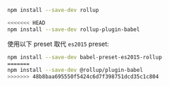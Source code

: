 ```sh
npm install --save-dev rollup
```

```sh
<<<<<<< HEAD
npm install --save-dev rollup-plugin-babel
```

使用以下 preset 取代 `es2015` preset:

```sh
npm install --save-dev babel-preset-es2015-rollup
=======
npm install --save-dev @rollup/plugin-babel
>>>>>>> 48b8baa695550f5424c6d7f398751dcd35c1c804
```

